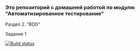 ### Это репозиторий с домашней работой по модулю "Автоматизированное тестирование"

Раздел 2. "BDD"

Задание 1 

[![Build status](https://ci.appveyor.com/api/projects/status/0g9k4mf9v4vrudul?svg=true)](https://ci.appveyor.com/project/LiudmilaLobanova/automation-bdd)
